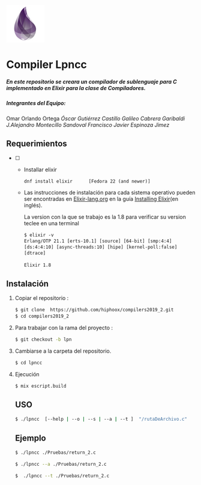 ![elixir](tecnologia-elixir.jpg)



# Compiler Lpncc

##### En este repositorio se creara un compilador de sublenguaje para C implementado en Elixir   para la clase de Compiladores. 

##### Integrantes del Equipo:  

Omar Orlando Ortega 
*Óscar Gutiérrez Castillo*
*Galileo Cabrera  Garibaldi*
*J.Alejandro Montecillo Sandoval*
*Francisco Javier Espinoza Jimez*

## Requerimientos 

- [ ] - Installar  elixir  

    ```
    dnf install elixir      [Fedora 22 (and newer)]
    
    ```

  - Las instrucciones de instalación para cada sistema operativo pueden ser encontradas en [Elixir-lang.org](http://elixir-lang.org/) en la guía [Installing Elixir](http://elixir-lang.org/install.html)(en inglés).

    La version con la que se trabajo es la 1.8 para verificar su version teclee en una terminal 

    ```
    $ elixir -v 
    Erlang/OTP 21.1 [erts-10.1] [source] [64-bit] [smp:4:4] [ds:4:4:10] [async-threads:10] [hipe] [kernel-poll:false] [dtrace]
    
    Elixir 1.8
    ```

    

## Instalación 

1. Copiar el repositorio : 

   ```bash
   $ git clone  https://github.com/hiphoox/compilers2019_2.git 
   $ cd compilers2019_2 
   ```

2. Para trabajar con la rama del proyecto  : 

   ```bash
   $ git checkout -b lpn 
   ```

3. Cambiarse a la carpeta del repositorio. 

   ```bash
   $ cd lpncc 
   
   ```


4. Ejecución

   ```bash
   $ mix escript.build 
   ```

   ## USO 

   ```bash
   $ ./lpncc  [--help | --o | --s | --a | --t ]  "/rutaDeArchivo.c"
   
   ```

   ## Ejemplo

   ```bash
   $ ./lpncc ./Pruebas/return_2.c 
   ```

   ```bash
   $ ./lpncc --a ./Pruebas/return_2.c 
   ```

   ```bash
   $  ./lpncc --t ./Pruebas/return_2.c 
   ```

   

